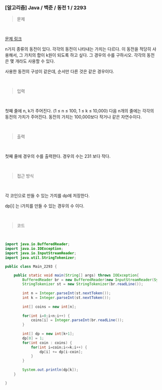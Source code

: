 <h3>[알고리즘]  Java / 백준 / 동전 1 / 2293 </h3>

> 문제
> 

<br>

[문제 링크](https://www.acmicpc.net/problem/2293)

n가지 종류의 동전이 있다. 각각의 동전이 나타내는 가치는 다르다. 이 동전을 적당히 사용해서, 그 가치의 합이 k원이 되도록 하고 싶다. 그 경우의 수를 구하시오. 각각의 동전은 몇 개라도 사용할 수 있다.

사용한 동전의 구성이 같은데, 순서만 다른 것은 같은 경우이다.

<br>

> 입력
> 

<br>

첫째 줄에 n, k가 주어진다. (1 ≤ n ≤ 100, 1 ≤ k ≤ 10,000) 다음 n개의 줄에는 각각의 동전의 가치가 주어진다. 동전의 가치는 100,000보다 작거나 같은 자연수이다.

<br>

> 출력
> 

<br>

첫째 줄에 경우의 수를 출력한다. 경우의 수는 231
보다 작다.

<br>

> 접근 방식
> 

<br>

각 코인으로 만들 수 있는 가치를 dp에 저장한다.

dp[i] 는 i가치를 만들 수 있는 경우의 수 이다.

<br>

> 코드
> 

<br>

```java
import java.io.BufferedReader;
import java.io.IOException;
import java.io.InputStreamReader;
import java.util.StringTokenizer;

public class Main_2293 {

	public static void main(String[] args) throws IOException{
		BufferedReader br = new BufferedReader(new InputStreamReader(System.in));
		StringTokenizer st = new StringTokenizer(br.readLine());
		
		int n = Integer.parseInt(st.nextToken());
		int k = Integer.parseInt(st.nextToken());
		
		int[] coins = new int[n];
		
		for(int i=0;i<n;i++) {
			coins[i] = Integer.parseInt(br.readLine());
		}
		
		int[] dp = new int[k+1];
		dp[0] = 1;
		for(int coin : coins) {
			for(int i=coin;i<=k;i++) {
				dp[i] += dp[i-coin];
			}
		}
		
		System.out.println(dp[k]);
	}

}
```
